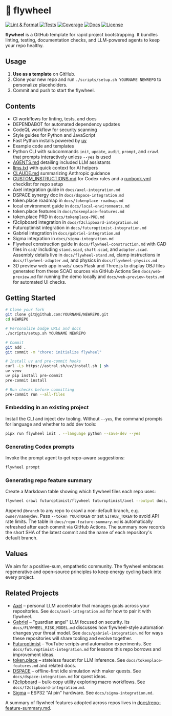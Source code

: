 # 🎡 flywheel

[![Lint & Format](https://img.shields.io/github/actions/workflow/status/futuroptimist/flywheel/.github/workflows/01-lint-format.yml?label=lint%20%26%20format)](https://github.com/futuroptimist/flywheel/actions/workflows/01-lint-format.yml)
[![Tests](https://img.shields.io/github/actions/workflow/status/futuroptimist/flywheel/.github/workflows/02-tests.yml?label=tests)](https://github.com/futuroptimist/flywheel/actions/workflows/02-tests.yml)
[![Coverage](https://codecov.io/gh/futuroptimist/flywheel/branch/main/graph/badge.svg)](https://codecov.io/gh/futuroptimist/flywheel)
[![Docs](https://img.shields.io/github/actions/workflow/status/futuroptimist/flywheel/.github/workflows/03-docs.yml?label=docs)](https://github.com/futuroptimist/flywheel/actions/workflows/03-docs.yml)
[![License](https://img.shields.io/github/license/futuroptimist/flywheel)](LICENSE)

**flywheel** is a GitHub template for rapid project bootstrapping. It bundles linting, testing, documentation checks, and LLM-powered agents to keep your repo healthy.

## Usage

1. **Use as a template** on GitHub.
2. Clone your new repo and run `./scripts/setup.sh YOURNAME NEWREPO` to personalize placeholders.
3. Commit and push to start the flywheel.

## Contents

- CI workflows for linting, tests, and docs
- DEPENDABOT for automated dependency updates
- CodeQL workflow for security scanning
- Style guides for Python and JavaScript
- Fast Python installs powered by [uv](https://github.com/astral-sh/uv)
- Example code and templates
- Python CLI with subcommands `init`, `update`, `audit`, `prompt`, and `crawl` that prompts interactively unless `--yes` is used
- [AGENTS.md](AGENTS.md) detailing included LLM assistants
- [llms.txt](llms.txt) with quick context for AI helpers
- [CLAUDE.md](CLAUDE.md) summarizing Anthropic guidance
- [CUSTOM_INSTRUCTIONS.md](CUSTOM_INSTRUCTIONS.md) for Codex rules
  and a [runbook.yml](runbook.yml) checklist for repo setup
- Axel integration guide in `docs/axel-integration.md`
- DSPACE synergy doc in `docs/dspace-integration.md`
- token.place roadmap in `docs/tokenplace-roadmap.md`
- local environment guide in `docs/local-environments.md`
- token.place features in `docs/tokenplace-features.md`
- token.place PRD in `docs/tokenplace-PRD.md`
- f2clipboard integration in `docs/f2clipboard-integration.md`
- Futuroptimist integration in `docs/futuroptimist-integration.md`
- Gabriel integration in `docs/gabriel-integration.md`
- Sigma integration in `docs/sigma-integration.md`
- Flywheel construction guide in `docs/flywheel-construction.md` with CAD files in `cad/`
  including `stand.scad`, `shaft.scad`, and `adapter.scad`. Assembly details live in `docs/flywheel-stand.md`, clamp instructions in `docs/flywheel-adapter.md`, and physics in `docs/flywheel-physics.md`
- 3D preview web app in `web/` uses Flask and Three.js to display OBJ files generated from these SCAD sources via GitHub Actions
  See `docs/web-preview.md` for running the demo locally and
  `docs/web-preview-tests.md` for automated UI checks.

## Getting Started

```bash
# Clone your fork
git clone git@github.com:YOURNAME/NEWREPO.git
cd NEWREPO

# Personalize badge URLs and docs
./scripts/setup.sh YOURNAME NEWREPO

# Commit
git add .
git commit -m "chore: initialize flywheel"

# Install uv and pre-commit hooks
curl -Ls https://astral.sh/uv/install.sh | sh
uv venv
uv pip install pre-commit
pre-commit install

# Run checks before committing
pre-commit run --all-files
```

### Embedding in an existing project

Install the CLI and inject dev tooling. Without `--yes`, the command prompts for language and whether to add dev tools:

```bash
pipx run flywheel init . --language python --save-dev --yes
```

### Generating Codex prompts

Invoke the prompt agent to get repo-aware suggestions:

```bash
flywheel prompt
```

### Generating repo feature summary

Create a Markdown table showing which flywheel files each repo uses:

```bash
flywheel crawl futuroptimist/flywheel futuroptimist/axel --output docs/repo-feature-summary.md
```
Append `@branch` to any repo to crawl a non-default branch, e.g. `owner/name@dev`.
Pass `--token YOURTOKEN` or set `GITHUB_TOKEN` to avoid API rate limits.
The table in `docs/repo-feature-summary.md` is automatically refreshed after each commit via GitHub Actions.
The summary now records the short SHA of the latest commit and the name of each repository's default branch.

## Values

We aim for a positive-sum, empathetic community. The flywheel embraces regenerative and open-source principles to keep energy cycling back into every project.

## Related Projects

- [Axel](https://github.com/futuroptimist/axel) – personal LLM accelerator that manages goals across your repositories. See `docs/axel-integration.md` for how to pair it with flywheel.
- [Gabriel](https://github.com/futuroptimist/gabriel) – "guardian angel" LLM focused on security. Its `docs/FLYWHEEL_RISK_MODEL.md` discusses how flywheel-style automation changes your threat model. See `docs/gabriel-integration.md` for ways these repositories will share tooling and evolve together.
- [Futuroptimist](https://github.com/futuroptimist/futuroptimist) – YouTube scripts and automation experiments. See `docs/futuroptimist-integration.md` for lessons this repo borrows and improvement ideas.
- [token.place](https://github.com/futuroptimist/token.place) – stateless faucet for LLM inference. See `docs/tokenplace-features.md` and related docs.
- [DSPACE](https://github.com/democratizedspace/dspace) – offline-first idle simulation with maker quests. See `docs/dspace-integration.md` for quest ideas.
- [f2clipboard](https://github.com/futuroptimist/f2clipboard) – bulk-copy utility exploring macro workflows. See `docs/f2clipboard-integration.md`.
- [Sigma](https://github.com/futuroptimist/sigma) – ESP32 "AI pin" hardware. See `docs/sigma-integration.md`.

A summary of flywheel features adopted across repos lives in [docs/repo-feature-summary.md](docs/repo-feature-summary.md).
